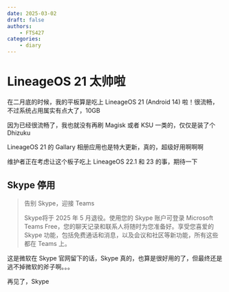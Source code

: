 ```yaml
---
date: 2025-03-02
draft: false
authors:
    - FTS427
categories:
    - diary
---
```


# LineageOS 21 太帅啦

在二月底的时候，我的平板算是吃上 LineageOS 21 (Android 14) 啦！很流畅，不过系统占用属实有点大了，10GB

因为已经很流畅了，我也就没有再刷 Magisk 或者 KSU 一类的，仅仅是装了个 Dhizuku

LineageOS 21 的 Gallary 相册应用也是特大更新，真的，超级好用啊啊啊

维护者正在考虑让这个板子吃上 LineageOS 22.1 和 23 的事，期待一下

## Skype 停用

> 告别 Skype，迎接 Teams
>
> Skype将于 2025 年 5 月退役。使用您的 Skype 账户可登录 Microsoft Teams Free，您的聊天记录和联系人将随时为您准备好。享受您喜爱的 Skype 功能，包括免费通话和消息，以及会议和社区等新功能，所有这些都在 Teams 上。

这是微软在 Skype 官网留下的话，Skype 真的，也算是很好用的了，但最终还是逃不掉微软的斧子啊。。。

再见了，Skype
